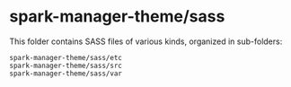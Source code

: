 # spark-manager-theme/sass

This folder contains SASS files of various kinds, organized in sub-folders:

    spark-manager-theme/sass/etc
    spark-manager-theme/sass/src
    spark-manager-theme/sass/var
